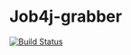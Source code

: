 # Job4j-grabber

[![Build Status](https://travis-ci.com/CyberfuzZ-Apps/job4j_grabber.svg?branch=main)](https://travis-ci.com/CyberfuzZ-Apps/job4j_grabber)